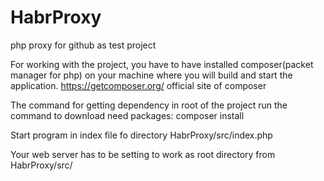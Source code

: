 # HabrProxy
php proxy for github as test project

For working with the project, you have to have installed composer(packet manager for php) on your machine where you will build and start the application.
https://getcomposer.org/ official site of composer

The command for getting dependency 
in root of the project run the command to download need packages: 
composer install

Start program in index file fo directory HabrProxy/src/index.php

Your web server has to be setting to work as root directory from HabrProxy/src/
